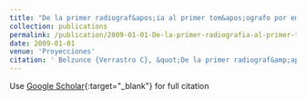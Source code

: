 ```yaml
---
title: "De la primer radiograf&apos;ia al primer tom&apos;ografo por emisi&apos;on de positrones argentino"
collection: publications
permalink: /publication/2009-01-01-De-la-primer-radiografia-al-primer-tomografo-por-emision-de-positrones-argentino
date: 2009-01-01
venue: 'Proyecciones'
citation: ' Belzunce {Verrastro C}, &quot;De la primer radiograf&amp;apos;ia al primer tom&amp;apos;ografo por emisi&amp;apos;on de positrones argentino.&quot; <i>Proyecciones</i>, 2009.'
---
```

Use [Google Scholar](https://scholar.google.com/scholar?q=De+la+primer+radiograf&#x27;ia+al+primer+tom&#x27;ografo+por+emisi&#x27;on+de+positrones+argentino){:target="_blank"} for full citation